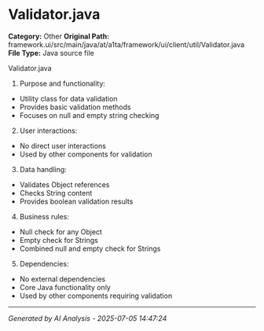 # Validator.java

**Category:** Other
**Original Path:** framework.ui/src/main/java/at/a1ta/framework/ui/client/util/Validator.java
**File Type:** Java source file

Validator.java
1. Purpose and functionality:
- Utility class for data validation
- Provides basic validation methods
- Focuses on null and empty string checking

2. User interactions:
- No direct user interactions
- Used by other components for validation

3. Data handling:
- Validates Object references
- Checks String content
- Provides boolean validation results

4. Business rules:
- Null check for any Object
- Empty check for Strings
- Combined null and empty check for Strings

5. Dependencies:
- No external dependencies
- Core Java functionality only
- Used by other components requiring validation

---
*Generated by AI Analysis - 2025-07-05 14:47:24*

